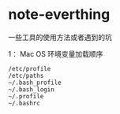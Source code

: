 # note-everthing
一些工具的使用方法或者遇到的坑



1： Mac OS 环境变量加载顺序

~~~shell
/etc/profile
/etc/paths
~/.bash_profile
~/.bash_login
~/.profile
~/.bashrc
~~~


